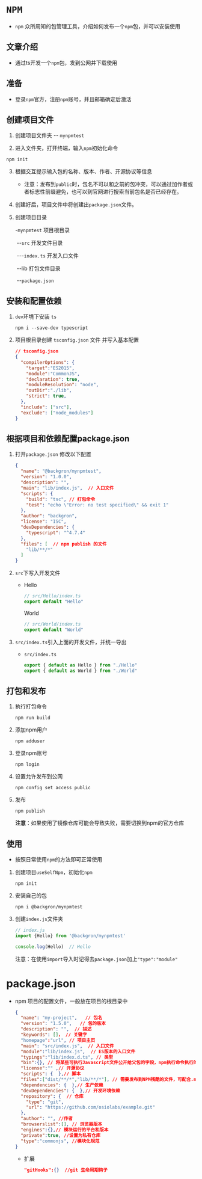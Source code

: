# `NPM`

+ `npm` 众所周知的包管理工具，介绍如何发布一个`npm`包，并可以安装使用

## 文章介绍

+ 通过ts开发一个`npm`包，发到公网并下载使用

## 准备

+ 登录`npm`官方，注册`npm`账号，并且邮箱确定后激活

## 创建项目文件

1. 创建项目文件夹 -- `mynpmtest`

2. 进入文件夹，打开终端，输入`npm`初始化命令

```shell
npm init
```

3. 根据交互提示输入包的名称、版本、作者、开源协议等信息

   + 注意：发布到`public`时，包名不可以和之前的包冲突，可以通过加作者或者标志性前缀避免，也可以到官网进行搜索当前包名是否已经存在。

4. 创建好后，项目文件中将创建出`package.json`文件。

5. 创建项目目录

   -`mynpmtest`				项目根目录

   ​	--`src`				 	开发文件目录

   ​		---`index.ts`		开发入口文件

   ​	--lib						 打包文件目录

   ​	--`package.json` 

## 安装和配置依赖

1. `dev`环境下安装 `ts`

   ```shell
   npm i --save-dev typescript
   ```

2. 项目根目录创建 `tsconfig.json` 文件 并写入基本配置

   ```json
   // tsconfig.json
   {
     "compilerOptions": {
       "target":"ES2015",
       "module":"CommonJS",
       "declaration": true,
       "moduleResolution": "node",
       "outDir":"./lib",
       "strict": true,
     },
     "include": ["src"],
     "exclude": ["node_modules"]
   }
   ```

## 根据项目和依赖配置package.json

1. 打开`package.json` 修改以下配置

   ```json
   {
     "name": "@backgron/mynpmtest",
     "version": "1.0.0",
     "description": "",
     "main": "lib/index.js",  // 入口文件
     "scripts": {
       "build": "tsc", // 打包命令
       "test": "echo \"Error: no test specified\" && exit 1"
     },
     "author": "backgron",
     "license": "ISC",
     "devDependencies": {
       "typescript": "^4.7.4"
     },
     "files": [  // npm publish 的文件
       "lib/**/*"
     ]
   }
   
   
   ```

2. `src`下写入开发文件

   + Hello

     ```ts
     // src/Hello/index.ts
     export default "Hello"
     ```

     World

     ```ts
     // src/World/index.ts
     export default "World"
     ```

3. `src/index.ts`引入上面的开发文件，并统一导出

   + `src/index.ts`

     ```ts
     export { default as Hello } from "./Hello"
     export { default as World } from "./World"
     ```

## 打包和发布

1. 执行打包命令

   ```shell
   npm run build
   ```

2. 添加npm用户

   ```shell
   npm adduser
   ```

3. 登录npm账号

   ```shell
   npm login
   ```

4. 设置允许发布到公网

   ```shell
   npm config set access public
   ```

5. 发布

   ```shell
   npm publish
   ```
   
   **注意**：如果使用了镜像仓库可能会导致失败，需要切换到npm的官方仓库

## 使用

+ 按照日常使用`npm`的方法即可正常使用

1. 创建项目`useSelfNpm`，初始化`npm`

   ```shell
   npm init
   ```

2. 安装自己的包

   ```shell
   npm i @backgron/mynpmtest
   ```

3. 创建`index.js`文件夹

   ```js
   // index.js
   import {Hello} from '@backgron/mynpmtest'
   
   console.log(Hello)  // Hello
   ```

   注意：在使用`import`导入时记得去`package.json`加上`"type":"module"`

# package.json

+ npm 项目的配置文件，一般放在项目的根目录中

  ```json
  {
    "name": "my-project",   // 包名
    "version": "1.5.0",   // 包的版本
    "description": "",  // 描述
    "keywords": []， // 关键字
    "homepage":"url", // 项目主页
    "main": "src/index.js",  // 入口文件
    "module":"lib/index.js",  // ES版本的入口文件
    "typings":"lib/index.d.ts", // 类型
    "bin":{}, // 将某些可执行Javascript文件公开给父包的字段，npm执行命令执行的文件
    "license":"" ,// 开源协议
    "scripts": {  },// 脚本
    "files":["dist/**/*","lib/**/*"], // 需要发布到NPM残酷的文件，可配合.npmignore使用
    "dependencies": {  },// 生产依赖
    "devDependencies": {  },// 开发环境依赖
    "repository": {  // 仓库
      "type": "git",
      "url": "https://github.com/osiolabs/example.git"
    },
    "author": "", //作者
    "browserslist":[], // 浏览器版本
    "engines":{},// 模块运行的平台和版本
    "private":true, //设置为私有仓库
    "type":"commonjs", //模块化规范
  }
  ```

  + 扩展

    ```json
    "gitHooks":{}  //git 生命周期钩子
    ```

    

  
